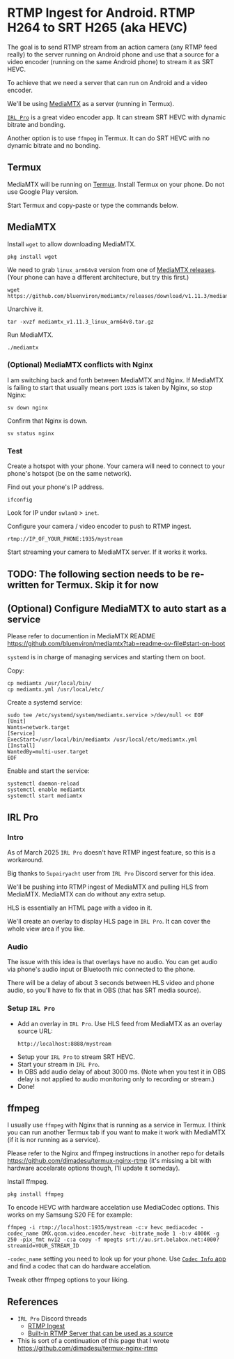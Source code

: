 # RTMP Ingest for Android. RTMP H264 to SRT H265 (aka HEVC)

The goal is to send RTMP stream from an action camera (any RTMP feed really) to the server running on Android phone and use that a source for a video encoder (running on the same Android phone) to stream it as SRT HEVC.

To achieve that we need a server that can run on Android and a video encoder.

We'll be using [MediaMTX](https://github.com/bluenviron/mediamtx) as a server (running in Termux).

[`IRL Pro`](https://irlpro.app) is a great video encoder app. It can stream SRT HEVC with dynamic bitrate and bonding.

Another option is to use `ffmpeg` in Termux. It can do SRT HEVC with no dynamic bitrate and no bonding.

## Termux

MediaMTX will be running on [Termux](https://termux.dev/en/). Install Termux on your phone. Do not use Google Play version.

Start Termux and copy-paste or type the commands below.

## MediaMTX

Install `wget` to allow downloading MediaMTX.

```
pkg install wget
```

We need to grab `linux_arm64v8` version from one of [MediaMTX releases](https://github.com/bluenviron/mediamtx/releases).
(Your phone can have a different architecture, but try this first.)

```
wget https://github.com/bluenviron/mediamtx/releases/download/v1.11.3/mediamtx_v1.11.3_linux_arm64v8.tar.gz
```

Unarchive it.

```
tar -xvzf mediamtx_v1.11.3_linux_arm64v8.tar.gz
```

Run MediaMTX.

```
./mediamtx
```

### (Optional) MediaMTX conflicts with Nginx

I am switching back and forth between MediaMTX and Nginx. If MediaMTX is failing to start that usually means port `1935` is taken by Nginx, so stop Nginx:

```
sv down nginx
```

Confirm that Nginx is down.

```
sv status nginx
```

### Test

Create a hotspot with your phone. Your camera will need to connect to your phone's hotspot (be on the same network).

Find out your phone's IP address.

```
ifconfig
```

Look for IP under `swlan0` > `inet`.

Configure your camera / video encoder to push to RTMP ingest.

```
rtmp://IP_OF_YOUR_PHONE:1935/mystream
```

Start streaming your camera to MediaMTX server. If it works it works.

## TODO: The following section needs to be re-written for Termux. Skip it for now
## (Optional) Configure MediaMTX to auto start as a service

Please refer to documention in MediaMTX README https://github.com/bluenviron/mediamtx?tab=readme-ov-file#start-on-boot

`systemd` is in charge of managing services and starting them on boot.

Copy:

```
cp mediamtx /usr/local/bin/
cp mediamtx.yml /usr/local/etc/
```

Create a systemd service:

```
sudo tee /etc/systemd/system/mediamtx.service >/dev/null << EOF
[Unit]
Wants=network.target
[Service]
ExecStart=/usr/local/bin/mediamtx /usr/local/etc/mediamtx.yml
[Install]
WantedBy=multi-user.target
EOF
```

Enable and start the service:

```
systemctl daemon-reload
systemctl enable mediamtx
systemctl start mediamtx
```

## IRL Pro

### Intro

As of March 2025 `IRL Pro` doesn't have RTMP ingest feature, so this is a workaround.

Big thanks to `Supairyacht` user from `IRL Pro` Discord server for this idea.

We'll be pushing into RTMP ingest of MediaMTX and pulling HLS from MediaMTX. MediaMTX can do without any extra setup.

HLS is essentially an HTML page with a video in it.

We'll create an overlay to display HLS page in `IRL Pro`. It can cover the whole view area if you like.

### Audio

The issue with this idea is that overlays have no audio. You can get audio via phone's audio input or Bluetooth mic connected to the phone.

There will be a delay of about 3 seconds between HLS video and phone audio, so you'll have to fix that in OBS (that has SRT media source).

### Setup `IRL Pro`

- Add an overlay in `IRL Pro`. Use HLS feed from MediaMTX as an overlay source URL:
  ```
  http://localhost:8888/mystream
  ```
- Setup your `IRL Pro` to stream SRT HEVC.
- Start your stream in `IRL Pro`.
- In OBS add audio delay of about 3000 ms. (Note when you test it in OBS delay is not applied to audio monitoring only to recording or stream.)
- Done!

## ffmpeg

I usually use `ffmpeg` with Nginx that is running as a service in Termux. I think you can run another Termux tab if you want to make it work with MediaMTX (if it is nor running as a service).

Please refer to the Nginx and ffmpeg instructions in another repo for details https://github.com/dimadesu/termux-nginx-rtmp (it's missing a bit with hardware accelarate options though, I'll update it someday).

Install ffmpeg.

```
pkg install ffmpeg
```

To encode HEVC with hardware accelation use MediaCodec options. This works on my Samsung S20 FE for example:
```
ffmpeg -i rtmp://localhost:1935/mystream -c:v hevc_mediacodec -codec_name OMX.qcom.video.encoder.hevc -bitrate_mode 1 -b:v 4000K -g 250 -pix_fmt nv12 -c:a copy -f mpegts srt://au.srt.belabox.net:4000?streamid=YOUR_STREAM_ID
```

`-codec_name` setting you need to look up for your phone. Use [`Codec Info` app](https://play.google.com/store/apps/details?id=com.parseus.codecinfo) and find a codec that can do hardware accelation.

Tweak other ffmpeg options to your liking.

## References

- `IRL Pro` Discord threads
  - [RTMP Ingest](https://discord.com/channels/996502486535901306/1191179335479087104)
  - [Built-in RTMP Server that can be used as a source](https://discord.com/channels/996502486535901306/1056294460121690132)
- This is sort of a continuation of this page that I wrote https://github.com/dimadesu/termux-nginx-rtmp
